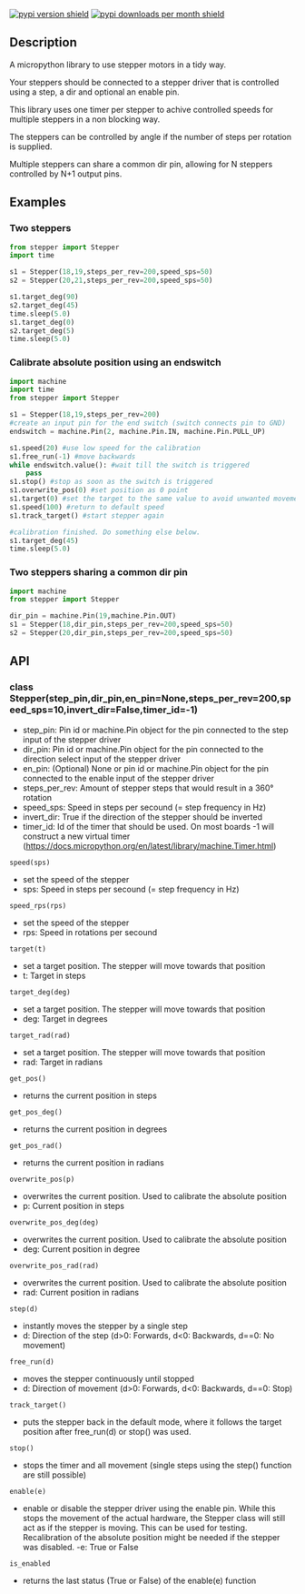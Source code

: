 [![pypi version shield](https://img.shields.io/pypi/v/micropython-stepper)](https://pypi.org/project/micropython-stepper/) [![pypi downloads per month shield](https://img.shields.io/pypi/dm/micropython-servo?color=brightgreen)](https://pypi.org/project/micropython-stepper/)
## Description
A micropython library to use stepper motors in a tidy way.

Your steppers should be connected to a stepper driver that is controlled using a step, a dir and optional an enable pin.

This library uses one timer per stepper to achive controlled speeds for multiple steppers in a non blocking way.

The steppers can be controlled by angle if the number of steps per rotation is supplied.

Multiple steppers can share a common dir pin, allowing for N steppers controlled by N+1 output pins.

## Examples
### Two steppers
```Python
from stepper import Stepper
import time

s1 = Stepper(18,19,steps_per_rev=200,speed_sps=50)
s2 = Stepper(20,21,steps_per_rev=200,speed_sps=50)

s1.target_deg(90)
s2.target_deg(45)
time.sleep(5.0)
s1.target_deg(0)
s2.target_deg(5)
time.sleep(5.0)
```

### Calibrate absolute position using an endswitch
```Python
import machine
import time
from stepper import Stepper

s1 = Stepper(18,19,steps_per_rev=200)
#create an input pin for the end switch (switch connects pin to GND)
endswitch = machine.Pin(2, machine.Pin.IN, machine.Pin.PULL_UP)

s1.speed(20) #use low speed for the calibration
s1.free_run(-1) #move backwards
while endswitch.value(): #wait till the switch is triggered
    pass
s1.stop() #stop as soon as the switch is triggered
s1.overwrite_pos(0) #set position as 0 point
s1.target(0) #set the target to the same value to avoid unwanted movement
s1.speed(100) #return to default speed
s1.track_target() #start stepper again

#calibration finished. Do something else below.
s1.target_deg(45)
time.sleep(5.0)
```

### Two steppers sharing a common dir pin
```Python
import machine
from stepper import Stepper

dir_pin = machine.Pin(19,machine.Pin.OUT)
s1 = Stepper(18,dir_pin,steps_per_rev=200,speed_sps=50)
s2 = Stepper(20,dir_pin,steps_per_rev=200,speed_sps=50)
```

## API
### class Stepper(step_pin,dir_pin,en_pin=None,steps_per_rev=200,speed_sps=10,invert_dir=False,timer_id=-1)
- step_pin: Pin id or machine.Pin object for the pin connected to the step input of the stepper driver
- dir_pin: Pin id or machine.Pin object for the pin connected to the direction select input of the stepper driver
- en_pin: (Optional) None or pin id or machine.Pin object for the pin connected to the enable input of the stepper driver
- steps_per_rev: Amount of stepper steps that would result in a 360° rotation
- speed_sps: Speed in steps per secound (= step frequency in Hz)
- invert_dir: True if the direction of the stepper should be inverted
- timer_id: Id of the timer that should be used. On most boards -1 will construct a new virtual timer (https://docs.micropython.org/en/latest/library/machine.Timer.html)


```speed(sps)```
- set the speed of the stepper
- sps: Speed in steps per secound (= step frequency in Hz)

```speed_rps(rps)```
- set the speed of the stepper
- rps: Speed in rotations per secound

```target(t)```
- set a target position. The stepper will move towards that position
- t: Target in steps

```target_deg(deg)```
- set a target position. The stepper will move towards that position
- deg: Target in degrees

```target_rad(rad)```
- set a target position. The stepper will move towards that position
- rad: Target in radians

```get_pos()```
- returns the current position in steps

```get_pos_deg()```
- returns the current position in degrees

```get_pos_rad()```
- returns the current position in radians

```overwrite_pos(p)```
- overwrites the current position. Used to calibrate the absolute position
- p: Current position in steps

```overwrite_pos_deg(deg)```
- overwrites the current position. Used to calibrate the absolute position
- deg: Current position in degree

```overwrite_pos_rad(rad)```
- overwrites the current position. Used to calibrate the absolute position
- rad: Current position in radians

```step(d)```
- instantly moves the stepper by a single step
- d: Direction of the step (d>0: Forwards, d<0: Backwards, d==0: No movement)

```free_run(d)```
- moves the stepper continuously until stopped
- d: Direction of movement (d>0: Forwards, d<0: Backwards, d==0: Stop)

```track_target()```
- puts the stepper back in the default mode, where it follows the target position after free_run(d) or stop() was used.

```stop()```
- stops the timer and all movement (single steps using the step() function are still possible)

```enable(e)```
- enable or disable the stepper driver using the enable pin. While this stops the movement of the actual hardware, the Stepper class will still act as if the stepper is moving. This can be used for testing. Recalibration of the absolute position might be needed if the stepper was disabled.
-e: True or False

```is_enabled```
- returns the last status (True or False) of the enable(e) function
